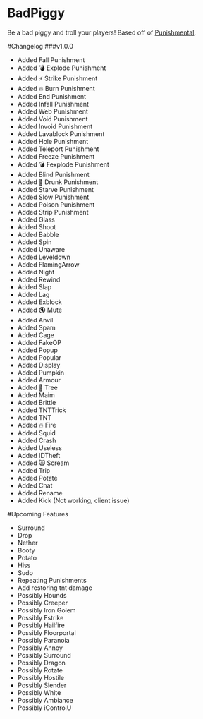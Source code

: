 # BadPiggy
Be a bad piggy and troll your players! Based off of [Punishmental](http://dev.bukkit.org/bukkit-plugins/punishmental/). 

#Changelog
###v1.0.0
* Added Fall Punishment
* Added :bomb: Explode Punishment 
* Added :zap: Strike Punishment
* Added :fire: Burn Punishment
* Added End Punishment
* Added Infall Punishment
* Added Web Punishment
* Added Void Punishment
* Added Invoid Punishment
* Added Lavablock Punishment
* Added Hole Punishment
* Added Teleport Punishment
* Added Freeze Punishment
* Added :bomb: Fexplode Punishment
* Added Blind Punishment
* Added :beer: Drunk Punishment
* Added Starve Punishment
* Added Slow Punishment
* Added Poison Punishment
* Added Strip Punishment
* Added Glass
* Added Shoot
* Added Babble
* Added Spin
* Added Unaware
* Added Leveldown
* Added FlamingArrow
* Added Night
* Added Rewind
* Added Slap
* Added Lag
* Added Exblock
* Added :mute: Mute
* Added Anvil
* Added Spam
* Added Cage
* Added FakeOP
* Added Popup
* Added Popular
* Added Display
* Added Pumpkin
* Added Armour 
* Added :deciduous_tree: Tree
* Added Maim
* Added Brittle
* Added TNTTrick 
* Added TNT
* Added :fire: Fire
* Added Squid
* Added Crash
* Added Useless
* Added IDTheft
* Added :scream_cat: Scream 
* Added Trip
* Added Potate
* Added Chat
* Added Rename
* Added Kick (Not working, client issue)

#Upcoming Features
* Surround
* Drop
* Nether
* Booty
* Potato
* Hiss
* Sudo
* Repeating Punishments
* Add restoring tnt damage
* Possibly Hounds
* Possibly Creeper
* Possibly Iron Golem
* Possibly Fstrike
* Possibly Hailfire
* Possibly Floorportal
* Possibly Paranoia
* Possibly Annoy
* Possibly Surround
* Possibly Dragon
* Possibly Rotate
* Possibly Hostile
* Possibly Slender
* Possibly White
* Possibly Ambiance
* Possibly iControlU
